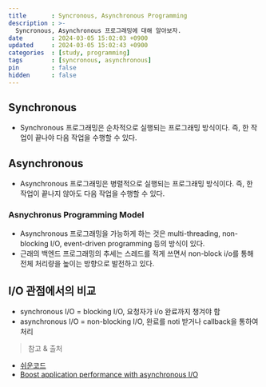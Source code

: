 ```yaml
---
title       : Syncronous, Asynchronous Programming
description : >-
  Syncronous, Asynchronous 프로그래밍에 대해 알아보자.
date        : 2024-03-05 15:02:03 +0900
updated     : 2024-03-05 15:02:43 +0900
categories  : [study, programming]
tags        : [syncronous, asynchronous]
pin         : false
hidden      : false
---
```


## Synchronous
- Synchronous 프로그래밍은 순차적으로 실행되는 프로그래밍 방식이다. 즉, 한 작업이 끝나야 다음 작업을 수행할 수 있다. 

## Asynchronous
- Asynchronous 프로그래밍은 병렬적으로 실행되는 프로그래밍 방식이다. 즉, 한 작업이 끝나지 않아도 다음 작업을 수행할 수 있다. 

### Asnychronus Programming Model
- Asynchronous 프로그래밍을 가능하게 하는 것은 multi-threading, non-blocking I/O, event-driven programming 등의 방식이 있다.
- 근래의 백엔드 프로그래밍의 추세는 스레드를 적게 쓰면서 non-block i/o를 통해 전체 처리량을 높이는 방향으로 발전하고 있다.

## I/O 관점에서의 비교
- synchronous I/O = blocking I/O, 요청자가 i/o 완료까지 챙겨야 함
- asynchronous I/O = non-blocking I/O, 완료를 noti 받거나 callback을 통하여 처리

> 참고 & 출처
- [쉬운코드](https://www.youtube.com/@ez.)
- [Boost application performance with asynchronous I/O](https://www.ibm.com/developerworks/library/l-async/)